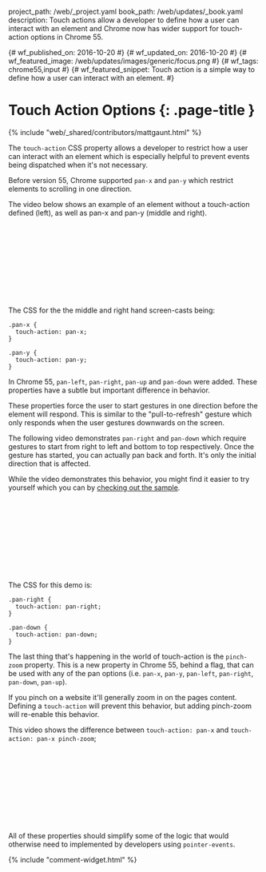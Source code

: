 project_path: /web/_project.yaml
book_path: /web/updates/_book.yaml
description: Touch actions allow a developer to define how a user can interact with an element and Chrome now has wider support for touch-action options in Chrome 55.

{# wf_published_on: 2016-10-20 #}
{# wf_updated_on: 2016-10-20 #}
{# wf_featured_image: /web/updates/images/generic/focus.png #}
{# wf_tags: chrome55,input #}
{# wf_featured_snippet: Touch action is a simple way to define how a user can interact with an element. #}

# Touch Action Options {: .page-title }

{% include "web/_shared/contributors/mattgaunt.html" %}

The `touch-action` CSS property allows a developer to restrict how a user
can interact with an element which is especially helpful to prevent events
being dispatched when it's not necessary.

Before version 55, Chrome supported `pan-x` and `pan-y` which restrict elements
to scrolling in one direction.

The video below shows an example of an element without a touch-action defined
(left), as well as pan-x and pan-y (middle and right).

<div class="video-wrapper">
  <iframe class="devsite-embedded-youtube-video" data-video-id="bOtLdlFQAo0"
          data-autohide="1" data-showinfo="0" frameborder="0" allowfullscreen>
  </iframe>
</div>

The CSS for the the middle and right hand screen-casts being:

    .pan-x {
      touch-action: pan-x;
    }

    .pan-y {
      touch-action: pan-y;
    }

In Chrome 55, `pan-left`, `pan-right`, `pan-up` and `pan-down` were added. These
properties have a subtle but important difference in behavior.

These properties force the user to start gestures in one direction before
the element will respond. This is similar to the "pull-to-refresh" gesture
which only responds when the user gestures downwards on the screen.

The following video demonstrates `pan-right` and `pan-down` which
require gestures to start from right to left and bottom to top respectively.
Once the gesture has started, you can actually
pan back and forth. It's only the initial direction that is affected.

While the video demonstrates this behavior, you might find it easier to try
yourself which you can by [checking out the
sample](http://output.jsbin.com/batijohode).

<div class="video-wrapper">
  <iframe class="devsite-embedded-youtube-video" data-video-id="jgSKgf32-5Y"
          data-autohide="1" data-showinfo="0" frameborder="0" allowfullscreen>
  </iframe>
</div>

The CSS for this demo is:

    .pan-right {
      touch-action: pan-right;
    }

    .pan-down {
      touch-action: pan-down;
    }

The last thing that's happening in the world of touch-action is the
`pinch-zoom` property. This is a new property in Chrome 55, behind a flag,
that can be used with any of the pan options
(i.e. `pan-x`, `pan-y`, `pan-left`, `pan-right`, `pan-down`, `pan-up`).

If you pinch on a website it'll generally zoom in on the pages content.
Defining a `touch-action` will prevent this behavior, but adding pinch-zoom
will re-enable this behavior.

This video shows the difference between `touch-action: pan-x` and
`touch-action: pan-x pinch-zoom`;

<div class="video-wrapper">
  <iframe class="devsite-embedded-youtube-video" data-video-id="-1qCHbS5DzI"
          data-autohide="1" data-showinfo="0" frameborder="0" allowfullscreen>
  </iframe>
</div>

All of these properties should simplify some of the logic that would
otherwise need to implemented by developers using `pointer-events`.

{% include "comment-widget.html" %}
